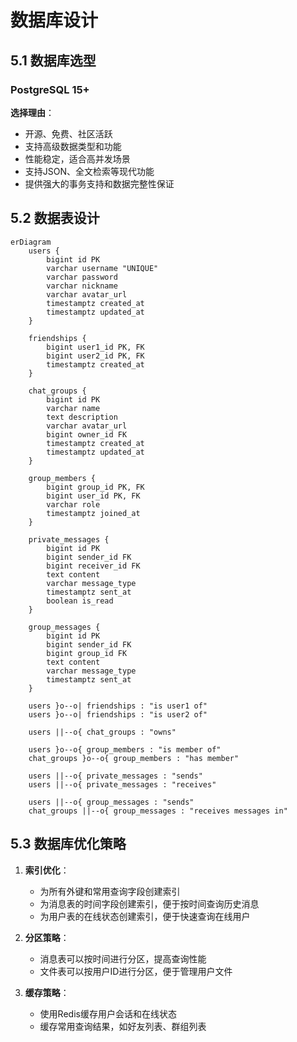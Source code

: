 # 数据库设计

## 5.1 数据库选型

### PostgreSQL 15+

**选择理由**：

- 开源、免费、社区活跃
- 支持高级数据类型和功能
- 性能稳定，适合高并发场景
- 支持JSON、全文检索等现代功能
- 提供强大的事务支持和数据完整性保证

## 5.2 数据表设计

```mermaid
erDiagram
    users {
        bigint id PK
        varchar username "UNIQUE"
        varchar password
        varchar nickname
        varchar avatar_url
        timestamptz created_at
        timestamptz updated_at
    }

    friendships {
        bigint user1_id PK, FK
        bigint user2_id PK, FK
        timestamptz created_at
    }

    chat_groups {
        bigint id PK
        varchar name
        text description
        varchar avatar_url
        bigint owner_id FK
        timestamptz created_at
        timestamptz updated_at
    }

    group_members {
        bigint group_id PK, FK
        bigint user_id PK, FK
        varchar role
        timestamptz joined_at
    }

    private_messages {
        bigint id PK
        bigint sender_id FK
        bigint receiver_id FK
        text content
        varchar message_type
        timestamptz sent_at
        boolean is_read
    }

    group_messages {
        bigint id PK
        bigint sender_id FK
        bigint group_id FK
        text content
        varchar message_type
        timestamptz sent_at
    }

    users }o--o| friendships : "is user1 of"
    users }o--o| friendships : "is user2 of"

    users ||--o{ chat_groups : "owns"

    users }o--o{ group_members : "is member of"
    chat_groups }o--o{ group_members : "has member"

    users ||--o{ private_messages : "sends"
    users ||--o{ private_messages : "receives"

    users ||--o{ group_messages : "sends"
    chat_groups ||--o{ group_messages : "receives messages in"
```

## 5.3 数据库优化策略

1. **索引优化**：
   - 为所有外键和常用查询字段创建索引
   - 为消息表的时间字段创建索引，便于按时间查询历史消息
   - 为用户表的在线状态创建索引，便于快速查询在线用户

2. **分区策略**：
   - 消息表可以按时间进行分区，提高查询性能
   - 文件表可以按用户ID进行分区，便于管理用户文件

3. **缓存策略**：
   - 使用Redis缓存用户会话和在线状态
   - 缓存常用查询结果，如好友列表、群组列表
